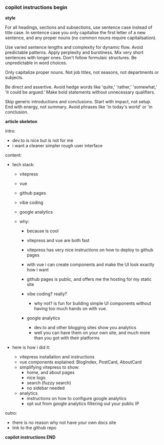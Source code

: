 ### **copilot instructions begin**

**style**

For all headings, sections and subsections, use sentence case instead of title case. In sentence case you only capitalise the first letter of a new sentence, and any proper nouns (no common nouns require capitalisation).

Use varied sentence lengths and complexity for dynamic flow. Avoid predictable patterns. Apply perplexity and burstiness. Mix very short sentences with longer ones. Don't follow formulaic structures. Be unpredictable in word choices.

Only capitalize proper nouns. Not job titles, not seasons, not departments or subjects.

Be direct and assertive. Avoid hedge words like 'quite,' 'rather,' 'somewhat,' 'it could be argued.' Make bold statements without unnecessary qualifiers.

Skip generic introductions and conclusions. Start with impact, not setup. End with energy, not summary. Avoid phrases like 'in today's world' or 'in conclusion.

**article skeleton**

intro:

- dev.to is nice but is not for me
- i want a cleaner simpler rough user interface

content:

- tech stack:

  - vitepress
  - vue
  - github pages
  - vibe coding
  - google analytics

  - why:

    - because is cool
    - vitepress and vue are both fast
    - vitepress has very nice instructions on how to deploy to github pages
    - with vue i can create components and make the UI look exactly how i want
    - github pages is public, and offers me the hosting for my static site

    - vibe coding? really?

      - why not? is fun for building simple UI components without having too much hands on with vue.

    - google analytics
      - dev.to and other blogging sites show you analytics
      - well you can have them on your own site, and much more than you got with their platforms

- here is how i did it:
  - vitepress installation and instructions
  - vue components explained: BlogIndex, PostCard, AboutCard
  - simplifying vitepress to show:
    - home, and about pages
    - nice logo
    - search (fuzzy search)
    - no sidebar needed
  - analytics
    - instructions on how to configure google analytics
    - opt out from google analytics filtering out your public IP

outro:

- there is no reason why not have your own docs site
- link to the github repo

**copilot instructions END**
